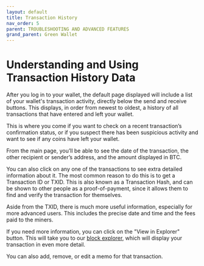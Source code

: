 ```yaml
---
layout: default
title: Transaction History
nav_order: 5
parent: TROUBLESHOOTING AND ADVANCED FEATURES
grand_parent: Green Wallet
--- 
```

# Understanding and Using Transaction History Data

After you log in to your wallet, the default page displayed will include a list of your wallet's transaction activity, directly below the send and receive buttons. This displays, in order from newest to oldest, a history of all transactions that have entered and left your wallet.

This is where you come if you want to check on a recent transaction’s confirmation status, or if you suspect there has been suspicious activity and want to see if any coins have left your wallet.

From the main page, you’ll be able to see the date of the transaction, the other recipient or sender’s address, and the amount displayed in BTC.

You can also click on any one of the transactions to see extra detailed information about it. The most common reason to do this is to get a Transaction ID or TXID. This is also known as a Transaction Hash, and can be shown to other people as a proof-of-payment, since it allows them to find and verify the transaction for themselves.

Aside from the TXID, there is much more useful information, especially for more advanced users. This includes the precise date and time and the fees paid to the miners.

If you need more information, you can click on the "View in Explorer" button. This will take you to our [block explorer](https://blockstream.info/), which will display your transaction in even more detail.

You can also add, remove, or edit a memo for that transaction.